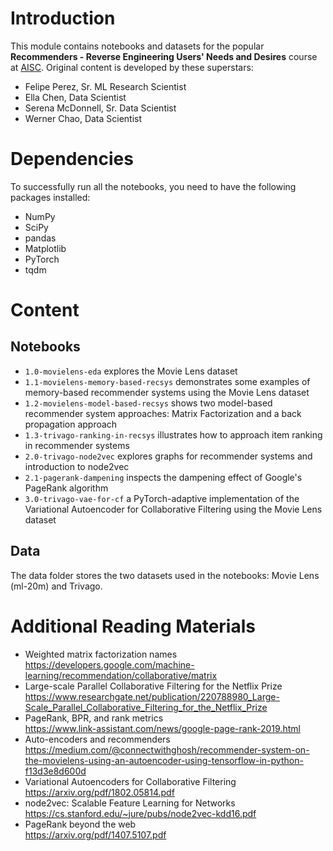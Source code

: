 # Introduction
This module contains notebooks and datasets for the popular **Recommenders - Reverse Engineering Users' Needs and Desires** course at [AISC](https://ai.science/). Original content is developed by these superstars:
- Felipe Perez, Sr. ML Research Scientist
- Ella Chen, Data Scientist
- Serena McDonnell, Sr. Data Scientist
- Werner Chao, Data Scientist

# Dependencies

To successfully run all the notebooks, you need to have the following packages installed:

- NumPy
- SciPy
- pandas
- Matplotlib
- PyTorch
- tqdm

# Content

## Notebooks

- `1.0-movielens-eda` explores the Movie Lens dataset
- `1.1-movielens-memory-based-recsys` demonstrates some examples of memory-based recommender systems using the Movie Lens dataset
- `1.2-movielens-model-based-recsys` shows two model-based recommender system approaches: Matrix Factorization and a back propagation approach
- `1.3-trivago-ranking-in-recsys` illustrates how to approach item ranking in recommender systems
- `2.0-trivago-node2vec` explores graphs for recommender systems and introduction to node2vec
- `2.1-pagerank-dampening` inspects the dampening effect of Google's PageRank algorithm
- `3.0-trivago-vae-for-cf` a PyTorch-adaptive implementation of the Variational Autoencoder for Collaborative Filtering using the Movie Lens dataset

## Data

The data folder stores the two datasets used in the notebooks: Movie Lens (ml-20m) and Trivago.

# Additional Reading Materials
- Weighted matrix factorization names  
    https://developers.google.com/machine-learning/recommendation/collaborative/matrix
- Large-scale Parallel Collaborative Filtering for the Netflix Prize  
    https://www.researchgate.net/publication/220788980_Large-Scale_Parallel_Collaborative_Filtering_for_the_Netflix_Prize
- PageRank, BPR, and rank metrics  
    https://www.link-assistant.com/news/google-page-rank-2019.html
- Auto-encoders and recommenders  
     https://medium.com/@connectwithghosh/recommender-system-on-the-movielens-using-an-autoencoder-using-tensorflow-in-python-f13d3e8d600d
- Variational Autoencoders for Collaborative Filtering  
    https://arxiv.org/pdf/1802.05814.pdf
- node2vec: Scalable Feature Learning for Networks  
    https://cs.stanford.edu/~jure/pubs/node2vec-kdd16.pdf
- PageRank beyond the web  
    https://arxiv.org/pdf/1407.5107.pdf
